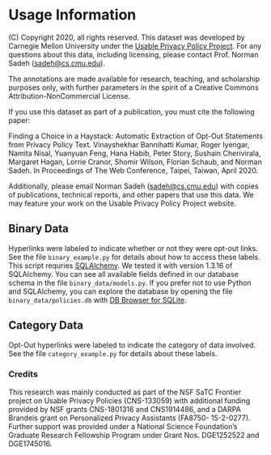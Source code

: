 # Usage Information

(C) Copyright 2020, all rights reserved. This dataset was developed by Carnegie
Mellon University under the
[Usable Privacy Policy Project](www.usableprivacy.org). For any questions about
this data, including licensing, please contact Prof. Norman Sadeh
(sadeh@cs.cmu.edu).

The annotations are made available for research, teaching, and scholarship
purposes only, with further parameters in the spirit of a Creative Commons
Attribution-NonCommercial License.

If you use this dataset as part of a publication, you must cite the following
paper:

Finding a Choice in a Haystack: Automatic Extraction of Opt-Out Statements from
Privacy Policy Text. Vinayshekhar Bannihatti Kumar, Roger Iyengar, Namita Nisal,
Yuanyuan Feng, Hana Habib, Peter Story, Sushain Cherivirala, Margaret Hagan,
Lorrie Cranor, Shomir Wilson, Florian Schaub, and Norman Sadeh. In Proceedings
of The Web Conference, Taipei, Taiwan, April 2020.

Additionally, please email Norman Sadeh (sadeh@cs.cmu.edu) with copies of
publications, technical reports, and other papers that use this data.
We may feature your work on the Usable Privacy Policy Project website.

## Binary Data

Hyperlinks were labeled to indicate whether or not they were opt-out links. See
the file `binary_example.py` for details about how to access these labels. This
script requries [SQLAlchemy](https://www.sqlalchemy.org). We tested it with
version 1.3.16 of SQLAlchemy. You can see all available fields defined in our
database schema in the file `binary_data/models.py`. If you prefer not to use
Python and SQLAlchemy, you can explore the database by opening the file
`binary_data/policies.db` with
[DB Browser for SQLite](https://sqlitebrowser.org).

## Category Data

Opt-Out hyperlinks were labeled to indicate the category of data involved. See
the file `category_example.py` for details about these labels.

### Credits

This research was mainly conducted as part of the NSF SaTC Frontier project on
Usable Privacy Policies (CNS-133059) with additional funding provided
by NSF grants CNS-1801316 and CNS1914486, and a DARPA Brandeis grant on
Personalized Privacy Assistants (FA8750- 15-2-0277). Further support was
provided under a National Science Foundation’s Graduate Research Fellowship
Program under Grant Nos. DGE1252522 and DGE1745016.
